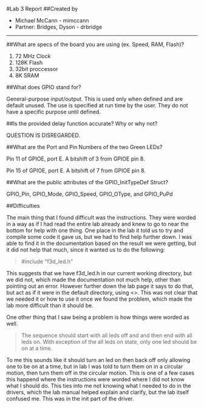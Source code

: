 #Lab 3 Report
##Created by
- Michael McCann - mimccann
- Partner: Bridges, Dyson - drbridge  

---
##What are specs of the board you are using (ex. Speed, RAM, Flash)?
1. 72 MHz Clock
2. 128K Flash
3. 32bit proccessor
4. 8K SRAM

##What does GPIO stand for?

General-purpose input/output.  This is used only when defined and are default unused.  The use is specified at run time by the user.  They do not have a specific purpose until defined.  

##Is the provided delay function accurate? Why or why not?

QUESTION IS DISREGARDED.

##What are the Port and Pin Numbers of the two Green LEDs?

Pin 11 of GPIOE, port E. A bitshift of 3 from GPIOE pin 8.

Pin 15 of GPIOE, port E. A bitshift of 7 from GPIOE pin 8.

##What are the public attributes of the GPIO_InitTypeDef Struct?

GPIO_Pin, GPIO_Mode, GPIO_Speed, GPIO_OType, and GPIO_PuPd

##Difficulties

The main thing that I found difficult was the instructions.  They were worded in a way as if I had read the entire lab already and knew to go to near the bottom for help with one thing.  One place in the lab it told us to try and compile some code it gave us, but we had to find help further down.  I was able to find it in the documentation based on the result we were getting, but it did not help that much, since it wanted us to do the following: 

>\#include "f3d_led.h"

This suggests that we have f3d_led.h in our current working directory, but we did not, which made the documentation not much help, other than pointing out an error.  However further down the lab page it says to do that, but act as if it were in the default directory, using <>.  This was not clear that we needed it or how to use it once we found the problem, which made the lab more difficult than it should be.

One other thing that I saw being a problem is how things were worded as well.

> The sequence should start with all leds off and and then end with all leds on. With exception of the all leds on state, only one led should be on at a time.

To me this sounds like it should turn an led on then back off only allowing one to be on at a time, but in lab I was told to turn them on in a circular motion, then turn them off in the circular motion.  This is one of a few cases this happend where the instructions were worded where I did not know what I should do.  This ties into me not knowing what I needed to do in the drivers, which the lab manual helped explain and clarify, but the lab itself confused me.  This was in the init part of the driver.